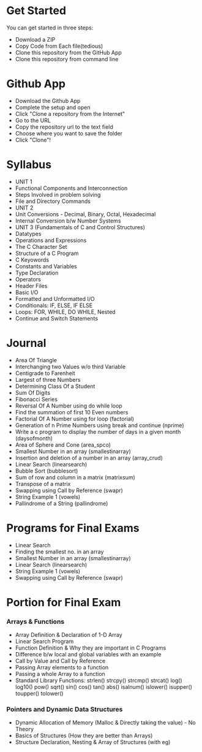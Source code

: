 # Get Started
You can get started in three steps:
 - Download a ZIP
 - Copy Code from Each file(tedious)
 - Clone this repository from the GitHub App
 - Clone this repository from command line

# Github App
 - Download the Github App
 - Complete the setup and open
 - Click "Clone a repository from the Internet"
 - Go to the URL
 - Copy the repository url to the text field
 - Choose where you want to save the folder
 - Click "Clone"!

# Syllabus
- UNIT 1
 - Functional Components and Interconnection
 - Steps Involved in problem solving
 - File and Directory Commands
- UNIT 2
 - Unit Conversions - Decimal, Binary, Octal, Hexadecimal
 - Internal Conversion b/w Number Systems
- UNIT 3 (Fundamentals of C and Control Structures)
 - Datatypes 
 - Operations and Expressions
 - The C Character Set
 - Structure of a C Program
 - C Keyowords
 - Constants and Variables
 - Type Declaration
 - Operators
 - Header Files
 - Basic I/O
 - Formatted and Unformatted I/O
 - Conditionals: IF, ELSE, IF ELSE
 - Loops: FOR, WHILE, DO WHILE, Nested
 - Continue and Switch Statements

# Journal
- Area Of Triangle
- Interchanging two Values w/o third Variable
- Centigrade to Farenheit
- Largest of three Numbers
- Determining Class Of a Student
- Sum Of Digits
- Fibonacci Series
- Reversal Of A Number using do while loop
- Find the summation of first 10 Even numbers 
- Factorial Of A Number using for loop (factorial)
- Generation of n Prime Numbers using break and continue (nprime)
- Write a c program to display the number of days in a given month (daysofmonth)
- Area of Sphere and Cone (area_spco)
- Smallest Number in an array (smallestinarray)
- Insertion and deletion of a number in an array (array_crud)
- Linear Search (linearsearch)
- Bubble Sort (bubblesort)
- Sum of row and column in a matrix (matrixsum)
- Transpose of a matrix
- Swapping using Call by Reference (swapr)
- String Example 1 (vowels)
- Pallindrome of a String (pallindrome)

# Programs for Final Exams
- Linear Search
- Finding the smallest no. in an array
- Smallest Number in an array (smallestinarray)
- Linear Search (linearsearch)
- String Example 1 (vowels)
- Swapping using Call by Reference (swapr)

# Portion for Final Exam
### Arrays & Functions
- Array Definition & Declaration of 1-D Array
- Linear Search Program
- Function Definition & Why they are important in C Programs
- Difference b/w local and global variables with an example
- Call by Value and Call by Reference
- Passing Array elements to a function
- Passing a whole Array to a function
- Standard Library Functions:
  strlen()
  strcpy()
  strcmp()
  strcat()
  log()
  log10()
  pow()
  sqrt()
  sin() cos() tan()
  abs()
  isalnum()
  islower()
  isupper()
  toupper()
  tolower()
  
### Pointers and Dynamic Data Structures
 - Dynamic Allocation of Memory (Malloc & Directly taking the value) - No Theory
 - Basics of Structures (How they are better than Arrays)
 - Structure Declaration, Nesting & Array of Structures (with eg)
